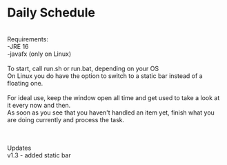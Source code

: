 # Daily Schedule
<br>
Requirements:<br>
-JRE 16<br>
-javafx (only on Linux)<br>
<br>
To start, call run.sh or run.bat, depending on your OS<br>
On Linux you do have the option to switch to a static bar instead of a floating one.<br><br>
For ideal use, keep the window open all time and get used to take a look at it every now and then.<br>
As soon as you see that you haven't handled an item yet, finish what you are doing currently and process the task.<br>


<br><br>
Updates<br>
v1.3 - added static bar
